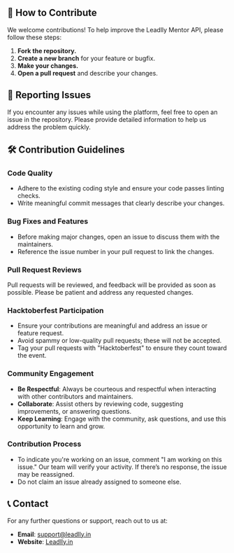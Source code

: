 ## 🎯 How to Contribute

We welcome contributions! To help improve the Leadlly Mentor API, please follow these steps:

1. **Fork the repository.**
2. **Create a new branch** for your feature or bugfix.
3. **Make your changes.**
4. **Open a pull request** and describe your changes.

## 🐛 Reporting Issues

If you encounter any issues while using the platform, feel free to open an issue in the repository. Please provide detailed information to help us address the problem quickly.

## 🛠️ Contribution Guidelines

### Code Quality

- Adhere to the existing coding style and ensure your code passes linting checks.
- Write meaningful commit messages that clearly describe your changes.

### Bug Fixes and Features

- Before making major changes, open an issue to discuss them with the maintainers.
- Reference the issue number in your pull request to link the changes.

### Pull Request Reviews

Pull requests will be reviewed, and feedback will be provided as soon as possible. Please be patient and address any requested changes.

### Hacktoberfest Participation

- Ensure your contributions are meaningful and address an issue or feature request.
- Avoid spammy or low-quality pull requests; these will not be accepted.
- Tag your pull requests with "Hacktoberfest" to ensure they count toward the event.

### Community Engagement

- **Be Respectful**: Always be courteous and respectful when interacting with other contributors and maintainers.
- **Collaborate**: Assist others by reviewing code, suggesting improvements, or answering questions.
- **Keep Learning**: Engage with the community, ask questions, and use this opportunity to learn and grow.

### Contribution Process

- To indicate you're working on an issue, comment "I am working on this issue." Our team will verify your activity. If there’s no response, the issue may be reassigned.
- Do not claim an issue already assigned to someone else.

## 📞 Contact

For any further questions or support, reach out to us at:
- **Email**: [support@leadlly.in](mailto:support@leadlly.in)
- **Website**: [Leadlly.in](https://leadlly.in)
